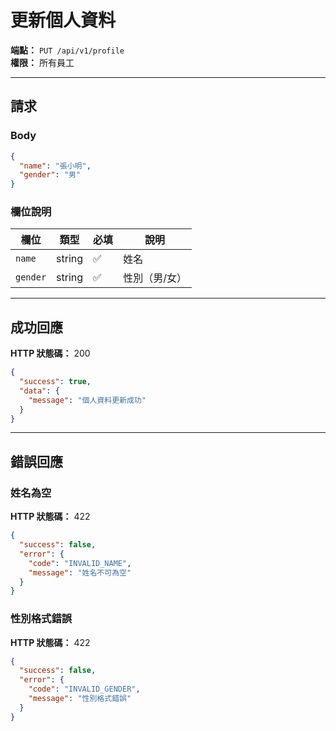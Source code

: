 # 更新個人資料

**端點：** `PUT /api/v1/profile`  
**權限：** 所有員工

---

## 請求

### Body
```json
{
  "name": "張小明",
  "gender": "男"
}
```

### 欄位說明
| 欄位 | 類型 | 必填 | 說明 |
|-----|------|------|------|
| `name` | string | ✅ | 姓名 |
| `gender` | string | ✅ | 性別（男/女）|

---

## 成功回應

**HTTP 狀態碼：** 200

```json
{
  "success": true,
  "data": {
    "message": "個人資料更新成功"
  }
}
```

---

## 錯誤回應

### 姓名為空
**HTTP 狀態碼：** 422
```json
{
  "success": false,
  "error": {
    "code": "INVALID_NAME",
    "message": "姓名不可為空"
  }
}
```

### 性別格式錯誤
**HTTP 狀態碼：** 422
```json
{
  "success": false,
  "error": {
    "code": "INVALID_GENDER",
    "message": "性別格式錯誤"
  }
}
```





